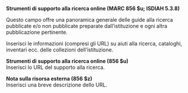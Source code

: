 **Strumenti di supporto alla ricerca online  (MARC 856 $u; ISDIAH 5.3.8)**

Questo campo offre una panoramica generale delle guide alla ricerca pubblicate e/o non pubblicate preparate dall’istituzione e ogni altra pubblicazione pertinente.

Inserisci le informazioni (compresi gli URL) su aiuti alla ricerca, cataloghi, inventari ecc. delle collezioni dell’istituzione.

**Strumenti di supporto alla ricerca online  (856 $u)**  
Inserisci lo URL del supporto alla ricerca.

**Nota sulla risorsa esterna  (856 $z)**  
Inserisci una breve descrizione dello URL.
